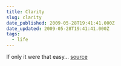 ```yaml
---
title: Clarity
slug: clarity
date_published: 2009-05-28T19:41:41.000Z
date_updated: 2009-05-28T19:41:41.000Z
tags:
  - life
---
```


If only it were that easy...
[source](http://www.flickr.com/photos/asilentthing/3574952736/)
